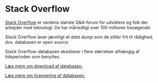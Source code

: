 # Stack Overflow

[Stack Overflow](https://stackoverflow.com) er verdens største Q&A-forum for udviklere og folk der arbejder med teknologi. De har månedligt over 100 millioner besøgende.

Stack Overflow laver jævnligt et *data dump* som de stiller frit til rådighed, dvs. databasen er *open source*.

Stack Overflow-databasen eksisterer i flere størrelser afhængig af tidsperioden som benyttes.

[Læs mere om download af databasen.](https://www.brentozar.com/archive/2015/10/how-to-download-the-stack-overflow-database-via-bittorrent/)

[Læs mere om licensering af databasen.](https://stackoverflow.blog/2009/06/04/stack-overflow-creative-commons-data-dump/)
